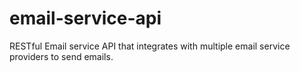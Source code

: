 # email-service-api
RESTful Email service API that integrates with multiple email service providers to send emails.
